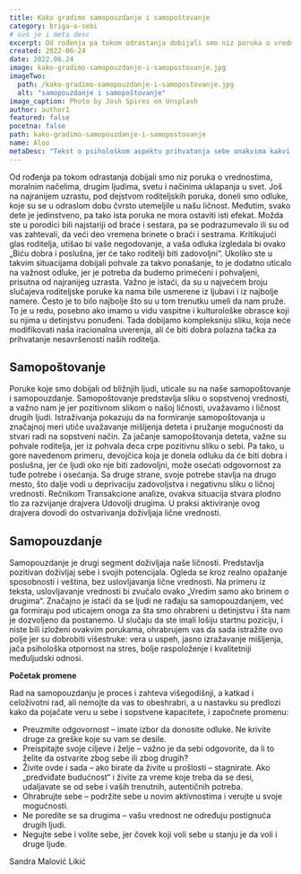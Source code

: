 ```yaml
---
title: Kako gradimo samopouzdanje i samopoštovanje
category: briga-o-sebi
# ovo je i meta desc
excerpt: Od rođenja pa tokom odrastanja dobijali smo niz poruka o vrednostima, moralnim načelima, drugim ljudima, svetu i načinima uklapanja u svet.
created: 2022-06-24
date: 2022.06.24
image: kako-gradimo-samopouzdanje-i-samopostovanje.jpg
imageTwo:
  path: /kako-gradimo-samopouzdanje-i-samopostovanje.jpg
  alt: "samopouzdanje i samopoštovanje"
image_caption: Photo by Josh Spires on Unsplash
author: author1
featured: false
pocetna: false
path: kako-gradimo-samopouzdanje-i-samopostovanje
name: Aloo
metaDesc: "Tekst o psihološkom aspektu prihvatanja sebe onakvima kakvi jesmo, kako da se odviknemo od izgovora i ZAŠTO možda nismo samouvereni i uspešni. Naučite da se osećate dobro u svom životu tako što ćete početi od ljubavi prema sebi."
---
```


Od rođenja pa tokom odrastanja dobijali smo niz poruka o vrednostima, moralnim
načelima, drugim ljudima, svetu i načinima uklapanja u svet. Još na najranijem uzrastu, pod
dejstvom roditeljskih poruka, doneli smo odluke, koje su se u odraslom dobu čvrsto
utemeljile u našu ličnost. Međutim, svako dete je jedinstveno, pa tako ista poruka ne mora
ostaviti isti efekat. Možda ste u porodici bili najstariji od braće i sestara, pa se podrazumevalo
ili su od vas zahtevali, da veći deo vremena brinete o braći i sestrama. Kritikujući glas roditelja,
utišao bi vaše negodovanje, a vaša odluka izgledala bi ovako „Biću dobra i poslušna, jer će
tako roditelji biti zadovoljni“. Ukoliko ste u takvim situacijama dobijali pohvale za takvo
ponašanje, to je dodatno uticalo na važnost odluke, jer je potreba da budemo primećeni i
pohvaljeni, prisutna od najranijeg uzrasta. Važno je istaći, da su u najvećem broju slučajeva
roditeljske poruke ka nama bile usmerene iz ljubavi i iz najbolje namere. Često je to bilo
najbolje što su u tom trenutku umeli da nam pruže. To je u redu, posebno ako imamo u vidu
vaspitne i kulturološke obrasce koji su njima u detinjstvu ponuđeni. Tada dobijamo
kompleksniju sliku, koja neće modifikovati naša iracionalna uverenja, ali će biti dobra polazna
tačka za prihvatanje nesavršenosti naših roditelja.

## Samopoštovanje

Poruke koje smo dobijali od bližnjih ljudi, uticale su na naše samopoštovanje i
samopouzdanje. Samopoštovanje predstavlja sliku o sopstvenoj vrednosti, a važno nam je jer
pozitivnom slikom o našoj ličnosti, uvažavamo i ličnost drugih ljudi. Istraživanja pokazuju da
na formiranje samopoštovanja u značajnoj meri utiče uvažavanje mišljenja deteta i pružanje
mogućnosti da stvari radi na sopstveni način. Za jačanje samopoštovanja deteta, važne su
pohvale roditelja, jer iz pohvala deca crpe pozitivnu sliku o sebi. Pa tako, u gore navedenom
primeru, devojčica koja je donela odluku da će biti dobra i poslušna, jer će ljudi oko nje biti
zadovoljni, može osećati odgovornost za tuđe potrebe i osećanja. Sa druge strane, svoje
potrebe stavlja na drugo mesto, što dalje vodi u deprivaciju zadovoljstva i negativnu sliku o
ličnoj vrednosti. Rečnikom Transakcione analize, ovakva situacija stvara plodno tlo za razvijanje drajvera Udovolji drugima. U praksi aktiviranje ovog drajvera dovodi do ostvarivanja
doživljaja lične vrednosti.

## Samopouzdanje

Samopouzdanje je drugi segment doživljaja naše ličnosti. Predstavlja pozitivan
doživljaj sebe i svojih potencijala. Ogleda se kroz realno opažanje sposobnosti i veština, bez
uslovljavanja lične vrednosti. Na primeru iz teksta, uslovljavanje vrednosti bi zvučalo ovako
„Vredim samo ako brinem o drugima“. Značajno je istaći da se ljudi ne rađaju sa
samopouzdanjem, već ga formiraju pod uticajem onoga za šta smo ohrabreni u detinjstvu i šta
nam je dozvoljeno da postanemo. U slučaju da ste imali lošiju startnu poziciju, i niste bili
izloženi ovakvim porukama, ohrabrujem vas da sada istražite ovo polje jer su dobrobiti
višestruke: vera u uspeh, jasno izražavanje mišljenja, jača psihološka otpornost na stres, bolje
raspoloženje i kvalitetniji međuljudski odnosi.

**Početak promene**

Rad na samopouzdanju je proces i zahteva višegodišnji, a katkad i celoživotni rad, ali nemojte
da vas to obeshrabri, a u nastavku su predlozi kako da pojačate veru u sebe i sopstvene
kapacitete, i započnete promenu:
- Preuzmite odgovornost – imate izbor da donosite odluke. Ne krivite druge za greške
koje su vam se desile.
- Preispitajte svoje ciljeve i želje – važno je da sebi odgovorite, da li to želite da ostvarite
zbog sebe ili zbog drugih?
- Živite ovde i sada – ako birate da živite u prošlosti – stagnirate. Ako „predviđate
budućnost“ i živite za vreme koje treba da se desi, udaljavate se od sebe i vaših
trenutnih, autentičnih potreba.
- Ohrabrujte sebe – podržite sebe u novim aktivnostima i verujte u svoje mogućnosti.
- Ne poredite se sa drugima – vašu vrednost ne određuju postignuća drugih ljudi.
- Negujte sebe i volite sebe, jer čovek koji voli sebe u stanju je da voli i druge ljude.

Sandra Malović Likić

